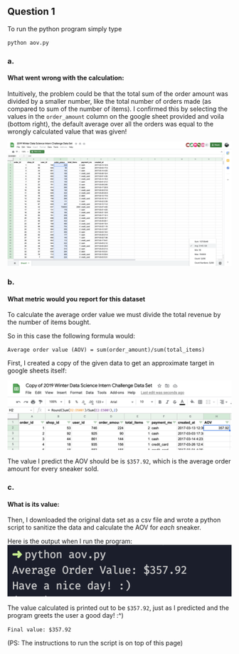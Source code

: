 ## Question 1

To run the python program simply type

```zsh
python aov.py
```

### a.

#### What went wrong with the calculation:

Intuitively, the problem could be that the total sum of the order amount was divided by a smaller number, like the total number of orders made (as compared to sum of the number of items). I confirmed this by selecting the values in the `order_amount` column on the google sheet provided and voila (bottom right), the default average over all the orders was equal to the wrongly calculated value that was given!

![1a](./images/1%20a.png)

### b.

#### What metric would you report for this dataset

To calculate the average order value we must divide the total revenue by the number of items bought.

So in this case the following formula would:

```
Average order value (AOV) = sum(order_amount)/sum(total_items)
```

First, I created a copy of the given data to get an approximate target in google sheets itself:

![1b](./images/1%20b.png)

The value I predict the AOV should be is `$357.92`, which is the average order amount for every sneaker sold.

### c.

#### What is its value:

Then, I downloaded the original data set as a csv file and wrote a python script to sanitize the data and calculate the AOV for _each_ sneaker.

Here is the output when I run the program:
![1c](./images/1%20c.png)

The value calculated is printed out to be `$357.92`, just as I predicted and the program greets the user a good day! :^)

`Final value: $357.92`

(PS: The instructions to run the script is on top of this page)
